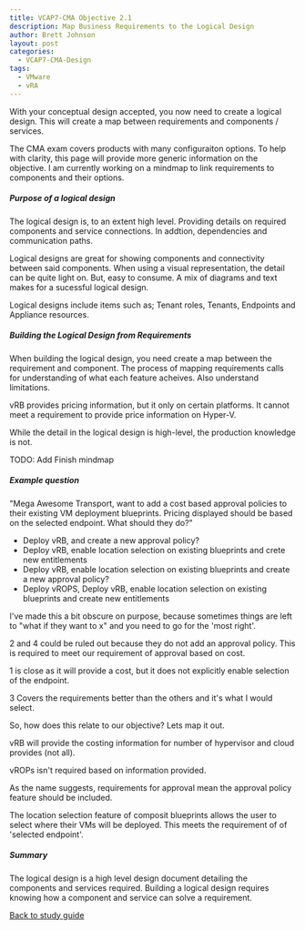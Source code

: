 ```yaml
---
title: VCAP7-CMA Objective 2.1
description: Map Business Requirements to the Logical Design
author: Brett Johnson
layout: post
categories:
  - VCAP7-CMA-Design
tags: 
  - VMware
  - vRA
---
```


With your conceptual design accepted, you now need to create a logical design. This will create a map between requirements and components / services.

The CMA exam covers products with many configuraiton options. To help with clarity, this page will provide more generic information on the objective. I am currently working on a mindmap to link requirements to components and their options.

##### Purpose of a logical design

The logical design is, to an extent high level. Providing details on required components and service connections. In addtion, dependencies and communication paths. 

Logical designs are great for showing components and connectivity between said components. When using a visual representation, the detail can be quite light on. But, easy to consume. A mix of diagrams and text makes for a sucessful logical design.

Logical designs include items such as; Tenant roles, Tenants, Endpoints and Appliance resources.

##### Building the Logical Design from Requirements

When building the logical design, you need create a map between the requirement and component.  The process of mapping requirements calls for understanding of what each feature acheives. Also understand limitations.

vRB provides pricing information, but it only on certain platforms. It cannot meet a requirement to provide price information on Hyper-V.

While the detail in the logical design is high-level, the production knowledge is not.

TODO: Add Finish mindmap

##### Example question

"Mega Awesome Transport, want to add a cost based approval policies to their existing VM deployment blueprints. Pricing displayed should be based on the selected endpoint.
What should they do?"

* Deploy vRB, and create a new approval policy?
* Deploy vRB, enable location selection on existing blueprints and crete new entitlements
* Deploy vRB, enable location selection on existing blueprints and create a new approval policy?
* Deploy vROPS, Deploy vRB, enable location selection on existing blueprints and create new entitlements

I've made this a bit obscure on purpose, because sometimes things are left to "what if they want to x" and you need to go for the 'most right'.

2 and 4 could be ruled out because they do not add an approval policy. This is required to meet our requirement of approval based on cost.

1 is close as it will provide a cost, but it does not explicitly enable selection of the endpoint.

3 Covers the requirements better than the others and it's what I would select.

So, how does this relate to our objective? Lets map it out.

vRB will provide the costing information for number of hypervisor and cloud provides (not all).

vROPs isn't required based on information provided.

As the name suggests, requirements for approval mean the approval policy feature should be included.

The location selection feature of composit blueprints allows the user to select where their VMs will be deployed. This meets the requirement of of 'selected endpoint'.

##### Summary

The logical design is a high level design document detailing the components and services required. Building a logical design requires knowing how a component and service can solve a requirement.

<a class="item" href="/VCAP7-CMA-Design">Back to study guide</a> 